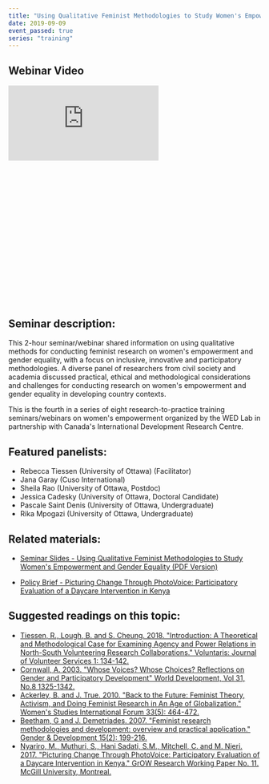 ```yaml
---
title: "Using Qualitative Feminist Methodologies to Study Women's Empowerment and Gender Equality"
date: 2019-09-09
event_passed: true
series: "training"
---
```


<div class="w-full mx-auto my-20">
  <div class="relative aspect-16x9" style="padding-bottom: 56.25%;">
    <h2 class="sr-only">Webinar Video</h2>
    <iframe class="absolute pin w-full h-full" src="https://www.youtube.com/embed/k6oGnR_pUwE?rel=0" frameborder="0" allow="autoplay; encrypted-media" allowfullscreen></iframe>
  </div>
</div>

<section>
	<h2>Seminar description:</h2>
	<p>This 2-hour seminar/webinar shared information on using qualitative methods for conducting feminist research on women's empowerment and gender equality, with a focus on inclusive, innovative and participatory methodologies. A diverse panel of researchers from civil society and academia discussed practical, ethical and methodological considerations and challenges for conducting research on women's empowerment and gender equality in developing country contexts.</p>
	<p>This is the fourth in a series of eight research-to-practice training seminars/webinars on women's empowerment organized by the <abbr>WED</abbr> Lab in partnership with Canada's International Development Research Centre.</p>
</section>

<section>
	<h2>Featured panelists:</h2>
	<ul class="list-disc list-inside">
		<li>Rebecca Tiessen (University of Ottawa) (Facilitator)</li>
		<li>Jana Garay (Cuso International) </li>
		<li>Sheila Rao (University of Ottawa, Postdoc)</li>
		<li>Jessica Cadesky (University of Ottawa, Doctoral Candidate) </li>
		<li>Pascale Saint Denis (University of Ottawa, Undergraduate) </li>
		<li>Rika Mpogazi (University of Ottawa, Undergraduate)</li>
	</ul>
</section>

## Related materials:

* [Seminar Slides - Using Qualitative Feminist Methodologies to Study Women's Empowerment and Gender Equality (PDF Version)](https://wedlab-dev.netlify.app/resources/seminars/feminist-methodologies-study-womens-empowerment/slides.pdf)

* [Policy Brief - Picturing Change Through PhotoVoice: Participatory Evaluation of a Daycare Intervention in Kenya](http://grow.research.mcgill.ca/publications/policy-briefs/gpb-2018-06.pdf)


<section class="mt-5">
  <h2>Suggested readings on this topic:</h2>
  <ul class="list-unstyled">
    <li class="my-4"><a rel="external" target="_blank" href="https://womensempowerment.lab.mcgill.ca/resources/seminars/feminist-methodologies-study-womens-empowerment/2018-tiessen-et-al-voluntaris-introduction.pdf">Tiessen, R., Lough, B. and S. Cheung. 2018. "Introduction: A Theoretical and Methodological Case for Examining Agency and Power Relations in North-South Volunteering Research Collaborations." Voluntaris: Journal of Volunteer Services 1: 134-142.</a></li>
    <li class="my-4"><a rel="external" target="_blank" href="https://www.ircwash.org/sites/default/files/Cornwall-2003-Whose.pdf">Cornwall, A. 2003. "Whose Voices? Whose Choices? Reflections on Gender and Participatory Development" World Development, Vol 31, No.8 1325-1342.</a></li>
    <li class="my-4"><a rel="external" target="_blank" href="https://www.sciencedirect.com/science/article/abs/pii/S0277539510000907">Ackerley, B. and J. True. 2010. "Back to the Future: Feminist Theory, Activism, and Doing Feminist Research in An Age of Globalization." Women's Studies International Forum 33(5): 464-472.</a></li>
    <li class="my-4"><a rel="external" target="_blank" href="https://www.tandfonline.com/doi/pdf/10.1080/13552070701391086?needAccess=true">Beetham, G and J. Demetriades. 2007. "Feminist research methodologies and development: overview and practical application." Gender & Development 15(2): 199-216.</a></li>
    <li class="my-4"><a rel="external" target="_blank" href="http://grow.research.mcgill.ca/publications/working-papers/gwp-2017-11.pdf">Nyariro, M., Muthuri, S., Hani Sadati, S.M., Mitchell, C. and M. Njeri. 2017. "Picturing Change Through PhotoVoice: Participatory Evaluation of a Daycare Intervention in Kenya." GrOW Research Working Paper No. 11. McGill University, Montreal.</a></li>
  </ul>
</section>













